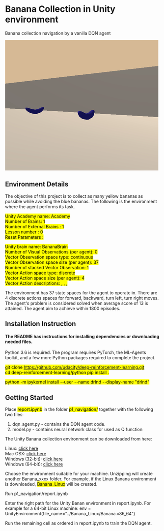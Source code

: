 # Banana Collection in Unity environment
Banana collection navigation by a vanilla DQN agent

![Trained_agent](trained_agent.gif)

## Environment Details
The objective of this project is to collect as many yellow bananas as possible while avoiding the blue bananas. 
The following is the environment where the agent performs its task. 

<mark>Unity Academy name: Academy  
        Number of Brains: 1  
        Number of External Brains : 1  
        Lesson number : 0  
        Reset Parameters :  </mark>  

<mark>  Unity brain name: BananaBrain  
        Number of Visual Observations (per agent): 0  
        Vector Observation space type: continuous  
        Vector Observation space size (per agent): 37  
        Number of stacked Vector Observation: 1  
        Vector Action space type: discrete  
        Vector Action space size (per agent): 4  
        Vector Action descriptions: , , , </mark>  

The environment has 37 state spaces for the agent to operate in. There are 4 discrete actions spaces for forward, backward, turn left, turn right moves. The agent's problem is considered solved when average score of 13 is attained. The agent aim to achieve within 1800 episodes. 

## Installation Instruction
#### The README has instructions for installing dependencies or downloading needed files.

Python 3.6 is required. The program requires PyTorch, the ML-Agents toolkit, and a few more Python packages required to complete the project.

<mark>git clone https://github.com/udacity/deep-reinforcement-learning.git  
cd deep-reinforcement-learning/python
pip install .</mark>

<mark>python -m ipykernel install --user --name drlnd --display-name "drlnd"</mark>



## Getting Started

Place <mark>report.ipynb</mark> in the folder <mark>p1_navigation/</mark> together with the following two files:

1. dqn_agent.py - contains the DQN agent code. 
2. model.py - contains neural network class for used as Q function

The Unity Banana collection environment can be downloaded from here: 

Linux: [click here](https://s3-us-west-1.amazonaws.com/udacity-drlnd/P1/Banana/Banana_Linux.zip)  
Mac OSX: [click here](https://s3-us-west-1.amazonaws.com/udacity-drlnd/P1/Banana/Banana.app.zip)  
Windows (32-bit): [click here](https://s3-us-west-1.amazonaws.com/udacity-drlnd/P1/Banana/Banana_Windows_x86.zip)  
Windows (64-bit): [click here](https://s3-us-west-1.amazonaws.com/udacity-drlnd/P1/Banana/Banana_Windows_x86_64.zip)  

Choose the environment suitable for your machine. Unzipping will create another Banana_xxxx folder. For example, if the Linux Banana environment is downloaded, <mark>Banana_Linux</mark> will be created. 

Run p1_navigation/report.ipynb

Enter the right path for the Unity Banan environment in report.ipynb. For example for a 64-bit Linux machine: 
env = UnityEnvironment(file_name="../Banana_Linux/Banana.x86_64")

Run the remaining cell as ordered in report.ipynb to train the DQN agent. 




```python

```
